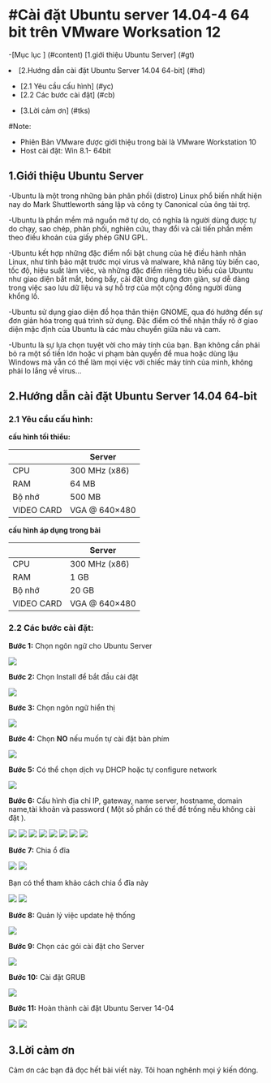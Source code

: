 #Cài đặt Ubuntu server 14.04-4 64 bit trên VMware Worksation 12
==========

-[Mục lục ] (#content)
 [1.giới thiệu Ubuntu Server] (#gt) </li>

<li> [2.Hướng dẫn cài đặt Ubuntu Server 14.04 64-bit] (#hd) </li>
	<ul>
	<li> [2.1 Yêu cầu cấu hình] (#yc) </li>
	<li> [2.2 Các bước cài đặt] (#cb) </li>
	</ul>
	</ul>
<ul>
<li> [3.Lời cảm ơn] (#tks) </li>
</ul>
</ul>

#Note: 
- Phiên Bản VMware được giới thiệu trong bài là VMware Workstation 10
- Host cài đặt: Win 8.1- 64bit

<a name="gt"></a>
## 1.Giới thiệu Ubuntu Server 

-Ubuntu là một trong những bản phân phối (distro) Linux phổ biến nhất hiện nay do Mark Shuttleworth sáng lập và công ty Canonical của ông tài trợ.

-Ubuntu là phần mềm mã nguồn mở tự do, có nghĩa là người dùng được tự do chạy, sao chép, phân phối, nghiên cứu, thay đổi và cải tiến phần mềm theo điều khoản của giấy phép GNU GPL.

-Ubuntu kết hợp những đặc điểm nổi bật chung của hệ điều hành nhân Linux, như tính bảo mật trước mọi virus và malware, khả năng tùy biến cao, tốc độ, hiệu suất làm việc, và những đặc điểm riêng tiêu biểu của Ubuntu như giao diện bắt mắt, bóng bẩy, cài đặt ứng dụng đơn giản, sự dễ dàng trong việc sao lưu dữ liệu và sự hỗ trợ của một cộng đồng người dùng khổng lồ.

-Ubuntu sử dụng giao diện đồ họa thân thiện GNOME, qua đó hướng đến sự đơn giản hóa trong quá trình sử dụng. Đặc điểm có thể nhận thấy rõ ở giao diện mặc định của Ubuntu là các màu chuyển giữa nâu và cam.

-Ubuntu là sự lựa chọn tuyệt vời cho máy tính của bạn. Bạn không cần phải bỏ ra một số tiền lớn hoặc vi phạm bản quyền để mua hoặc dùng lậu Windows mà vẫn có thể làm mọi việc với chiếc máy tính của mình, không phải lo lắng về virus...

<a name="hd"></a>
## 2.Hướng dẫn cài đặt Ubuntu Server 14.04 64-bit 

### 2.1 Yêu cầu cấu hình:
**cấu hình tối thiểu:** 

|           | Server      | 
|--------------|-------|
| CPU       |300 MHz (x86) | 
| RAM       | 64 MB        | 
| Bộ nhớ    | 500 MB       |
|VIDEO CARD | VGA @ 640×480|

**cấu hình áp dụng trong bài**

|           | Server      | 
|--------------|-------|
| CPU       |300 MHz (x86) | 
| RAM       | 1 GB         | 
| Bộ nhớ    | 20 GB        |
|VIDEO CARD | VGA @ 640×480|

<a name="cb"></a>
### 2.2 Các bước cài đặt:

**Bước 1:** Chọn ngôn ngữ cho Ubuntu Server 

<img src=http://i.imgur.com/vxH3NlF.png>

**Bước 2:** Chọn Install để bắt đầu cài đặt

<img src=http://i.imgur.com/E78ePNi.png>

**Bước 3:** Chọn ngôn ngữ hiển thị 

<img src=http://i.imgur.com/RYUpA9x.png>

**Bước 4:** Chọn **NO** nếu muốn tự cài đặt bàn phím

<img src=http://i.imgur.com/D37UKd0.png>

**Bước 5:** Có thể chọn dịch vụ DHCP hoặc tự configure network

<img src=http://i.imgur.com/K9oFjO1.png>

**Bước 6:** Cấu hình địa chỉ IP, gateway, name server, hostname, domain name,tài khoản và password ( Một số phần có thể để trống nếu không cài đặt ).

<img src=http://i.imgur.com/3eIg7AZ.png>

<img src=http://i.imgur.com/idO9fcE.png>

<img src=http://i.imgur.com/Y0xF3i5.png>

<img src=http://i.imgur.com/miO7COv.png>

<img src=http://i.imgur.com/DNp2Kdi.png>

<img src=http://i.imgur.com/yUKilXB.png>

<img src=http://i.imgur.com/d4nCqyJ.png>

<img src=http://i.imgur.com/tXDW0XY.png>

**Bước 7:** Chia ổ đĩa

<img src=http://i.imgur.com/Qxbv4YJ.png>

<img src=http://i.imgur.com/Z6uhCkN.png>

Bạn có thể tham khảo cách chia ổ đĩa này

<img src=http://i.imgur.com/r9cLtO9.png>

<img src=http://i.imgur.com/w5ouSj4.png>

**Bước 8:** Quản lý việc update hệ thống 

<img src=http://i.imgur.com/f7uZGj3.png>

**Bước 9:** Chọn các gói cài đặt cho Server

<img src=http://i.imgur.com/KTct6IF.png>

**Bước 10:** Cài đặt GRUB

<img src=http://i.imgur.com/a8J2GOi.png>

**Bước 11:** Hoàn thành cài đặt Ubuntu Server 14-04

<img src=http://i.imgur.com/6YDA96H.png>

<img src=http://i.imgur.com/5WCcE5T.png>

<a name="tks"></a>
## 3.Lời cảm ơn
Cảm ơn các bạn đã đọc hết bài viết này. Tôi hoan nghênh mọi ý kiến đóng.

